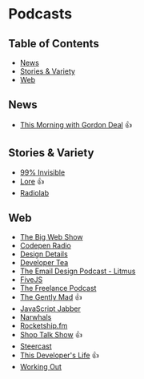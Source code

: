 # Podcasts

## Table of Contents

- [News](#news)
- [Stories & Variety](#stories-&-variety)
- [Web](#web)

## News

- [This Morning with Gordon Deal](http://thismorningwithgordondeal.com/) :+1:

## Stories & Variety

- [99% Invisible](http://99percentinvisible.org/)
- [Lore](http://aaronmahnke.com/the-lore-podcast/) :+1:
- [Radiolab](http://www.radiolab.org/)

## Web

- [The Big Web Show](http://www.muleradio.net/thebigwebshow/)
- [Codepen Radio](https://blog.codepen.io/radio/)
- [Design Details](http://blog.brianlovin.com/design-details/)
- [Developer Tea](https://developertea.com/)
- [The Email Design Podcast - Litmus](https://litmus.com/blog/category/email-design-podcast)
- [FiveJS](https://fivejs.codeschool.com/)
- [The Freelance Podcast](http://rjmccollam.com/podcast/)
- [The Gently Mad](http://avclark.com/tgm/) :+1:
- [JavaScript Jabber](http://devchat.tv/js-jabber/)
- [Narwhals](http://www.narwhals.cool/)
- [Rocketship.fm](http://rocketship.fm/)
- [Shop Talk Show](http://shoptalkshow.com/) :+1:
- [Steercast](http://podcast.steer.me/)
- [This Developer's Life](http://thisdeveloperslife.com/) :+1:
- [Working Out](http://workingoutpodcast.com/)
